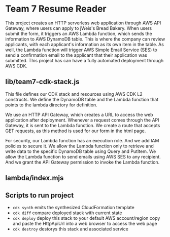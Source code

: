 # Team 7 Resume Reader

This project creates an HTTP serverless web application through AWS API Gateway, where users can apply to jWeis's Bread Bakery. When users submit the form, it triggers an AWS Lambda function, which sends the information to AWS DynamoDB table. This is where the company can review applicants, with each applicant's information as its own item in the table. As well, the Lambda function will trigger AWS Simple Email Service (SES) to send a confirmation email to the applicant that their application was submitted. This project has can have a fully automated deployment through AWS CDK.

## lib/team7-cdk-stack.js

This file defines our CDK stack and resources using AWS CDK L2 constructs. We define the DynamoDB table and the Lambda function that points to the lambda directory for definition.

We use an HTTP API Gateway, which creates a URL to access the web application after deployment. Whenever a request comes through the API Gateway, it is sent to the Lambda function. We create a route that accepts GET requests, as this method is used for our form in the html page. 

For security, our Lambda function has an execution role. And we add IAM policies to secure it. We allow the Lambda function only to retrieve and write data to the specific DynamoDB table using Query and PutItem. We allow the Lambda function to send emails using AWS SES to any recipient. And we grant the API Gateway permission to invoke the Lambda function.

## lambda/index.mjs

## Scripts to run project

* `cdk synth`        emits the synthesized CloudFormation template
* `cdk diff`         compare deployed stack with current state
* `cdk deploy`       deploy this stack to your default AWS account/region
                     copy and paste the HttpApiUrl into a web browser to access the web page
* `cdk destroy`      destorys this stack and associated service